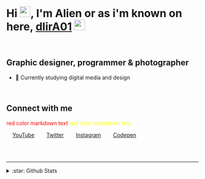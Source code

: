 # Hi [<img src="https://github.com/dlirA01/dlirA01/blob/main/wave.gif" width="28px"/>][youtube], I'm Alien or as i'm known on here, [dlirA01][youtube] [<img src="https://github.com/dlirA01/dlirA01/blob/main/wink-tounge.gif" width="28px"/>][youtube]

<br />

## Graphic designer, programmer & photographer

- 🌼 Currently studying digital media and design

<br />

## Connect with me

<style>
red { color: red }
yellow { color: yellow }
</style>

<p><red> red color markdown text</red>
<yellow> red color markdown text</yellow></p>

[<img src="https://github.com/dlirA01/dlirA01/blob/main/youtube.svg" height="12px"/>][youtube] [YouTube][youtube] &nbsp;&nbsp;
[<img src="https://github.com/dlirA01/dlirA01/blob/main/twitter.svg" height="12px"/>][twitter] [Twitter][twitter] &nbsp;&nbsp;
[<img src="https://github.com/dlirA01/dlirA01/blob/main/instagram.svg" height="12px"/>][instagram] [Instagram][instagram] &nbsp;&nbsp;
[<img src="https://github.com/dlirA01/dlirA01/blob/main/codepen.svg" height="12px"/>][codepen] [Codepen][codepen]

<br />
<br />

---

<details>
<summary>:star: Github Stats</summary>

  <br />
  
  <!-- start -->
  [![dlirA01's github stats](https://github-readme-stats.vercel.app/api?username=dlirA01&count_private=true&show_icons=true&theme=omni)](https://github.com/dlirA01/github-readme-stats)
  <!-- end -->

</details>

[youtube]: https://youtube.com/ArealAlien
[twitter]: https://twitter.com/Areal_Alien
[instagram]: https://instagram.com/areal_alien
[codepen]: https://codepen.io/areal_alien
